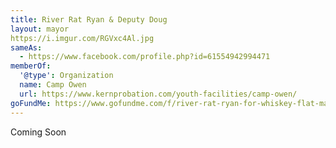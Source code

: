```yaml
---
title: River Rat Ryan & Deputy Doug
layout: mayor
https://i.imgur.com/RGVxc4Al.jpg
sameAs:
  - https://www.facebook.com/profile.php?id=61554942994471
memberOf:
  '@type': Organization
  name: Camp Owen
  url: https://www.kernprobation.com/youth-facilities/camp-owen/
goFundMe: https://www.gofundme.com/f/river-rat-ryan-for-whiskey-flat-mayor
---
```

<div class="status-box info">Coming Soon</div>

